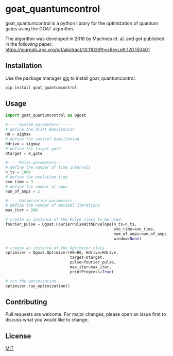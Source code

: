 # goat_quantumcontrol

goat_quantumcontrol is a python library for the optimization of quantum gates using the GOAT algorithm.

The algorithm was developed in 2018 by Machnes et. al. and got published in the following paper:
https://journals.aps.org/prl/abstract/10.1103/PhysRevLett.120.150401

## Installation

Use the package manager [pip](https://pip.pypa.io/en/stable/) to install goat_quantumcontrol.

```bash
pip install goat_quantumcontrol
```

## Usage

```python
import goat_quantumcontrol as Qgoat

#-----System parameters------
# define the drift Hamiltonian
H0 = sigmax
# define the control Hamiltonian
Hdrive = sigmaz
# define the target gate
Utarget = X_gate

#-----Pulse parameters------
# define the number of time intervals
n_ts = 1000
# define the evolution time
evo_time = 3
# define the number of amps
num_of_amps = 2

#-----Optimization parameters--
# define the number of maximal iterations
max_iter = 200

# create an instance of the Pulse class to be used
fourier_pulse = Qgoat.FourierPulseWithEnvelope(n_ts=n_ts,
                                               evo_time=evo_time,
                                               num_of_amps=num_of_amps,
                                               window=None)

# create an instance of the Optimizer class
optimizer = Qgoat.Optimizer(H0=H0, Hdrive=Hdrive,
                            target=Utarget,
                            pulse=fourier_pulse,
                            max_iter=max_iter,
                            printProgress=True)

# run the optimization
optimizer.run_optimization()
```

## Contributing
Pull requests are welcome. For major changes, please open an issue first to discuss what you would like to change.

## License
[MIT](https://choosealicense.com/licenses/mit/)